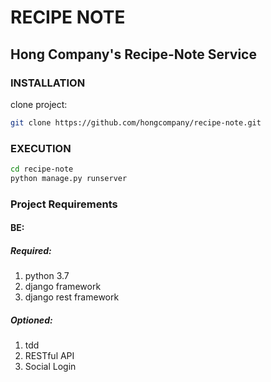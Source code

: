 RECIPE NOTE
=========

Hong Company's Recipe-Note Service
-------------------------

### INSTALLATION

clone project:

```bash
git clone https://github.com/hongcompany/recipe-note.git
```

### EXECUTION

```bash
cd recipe-note
python manage.py runserver
```

### Project Requirements

#### BE:

##### Required:

1. python 3.7
2. django framework
3. django rest framework 

##### Optioned:

1. tdd
2. RESTful API
3. Social Login